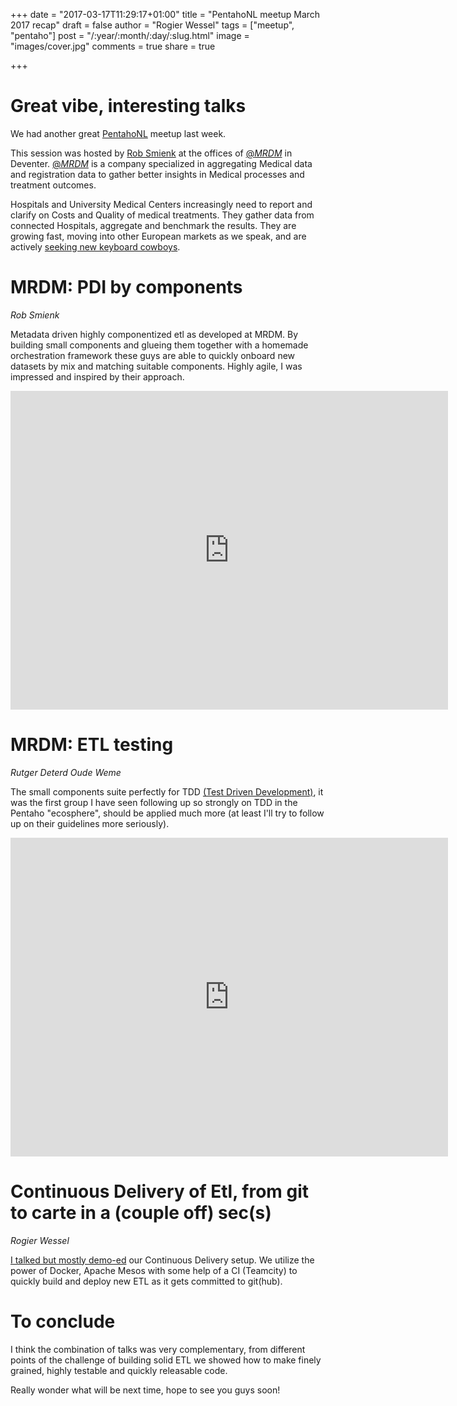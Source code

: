 +++
date = "2017-03-17T11:29:17+01:00"
title = "PentahoNL meetup March 2017 recap"
draft = false
author = "Rogier Wessel"
tags = ["meetup", "pentaho"]
post = "/:year/:month/:day/:slug.html"
image = "images/cover.jpg"
comments = true
share = true

+++

# Great vibe, interesting talks

We had another great [PentahoNL](https://www.meetup.com/Pentaho-NL-Meetup/events/236959320/) meetup last week.

This session was hosted by [Rob Smienk](https://twitter.com/maskerade1) at the offices of  [@_MRDM_](https://twitter.com/_mrdm_) in Deventer. [@_MRDM_](https://twitter.com/_mrdm_) is a company specialized in aggregating Medical data and registration data to gather better insights in Medical processes and treatment outcomes.

Hospitals and University Medical Centers increasingly need to report and clarify on Costs and Quality of medical treatments. They gather data from connected Hospitals, aggregate and benchmark the results. They are growing fast, moving into other European markets as we speak, and are actively [seeking new keyboard cowboys](https://www.mrdm.nl/page/vacatures).

# MRDM: PDI by components
*Rob Smienk*

Metadata driven highly componentized etl as developed at MRDM. By building small components and glueing them together with a homemade orchestration framework these guys are able to quickly onboard new datasets by mix and matching suitable components. Highly agile, I was impressed and inspired by their approach.

<iframe id="iframe_container" frameborder="0" webkitallowfullscreen="" mozallowfullscreen="" allowfullscreen="" width="700" height="510" src="https://prezi.com/embed/5kov4ml6fyre/?bgcolor=ffffff&amp;lock_to_path=0&amp;autoplay=0&amp;autohide_ctrls=0&amp;landing_data=bHVZZmNaNDBIWnNjdEVENDRhZDFNZGNIUE1iOUU4aWJ6aDNMU2VEWHN4MlNURGwvc3BCa1poUnZWSDJKcWxmNzhxcz0&amp;landing_sign=mNxxS6ytyAfMBJ75uob9akE2xSQpZi0EzJVI0sPYrvY"></iframe>

# MRDM: ETL testing
*Rutger Deterd Oude Weme*

The small components suite perfectly for TDD [(Test Driven Development)](https://en.wikipedia.org/wiki/Test-driven_development), it was the first group I have seen following up so strongly on TDD in the Pentaho "ecosphere", should be applied much more (at least I'll try to follow up on their guidelines more seriously).

<iframe id="iframe_container" frameborder="0" webkitallowfullscreen="" mozallowfullscreen="" allowfullscreen="" width="700" height="510" src="https://prezi.com/embed/wcpw8wjmrfad/?bgcolor=ffffff&amp;lock_to_path=0&amp;autoplay=0&amp;autohide_ctrls=0&amp;landing_data=bHVZZmNaNDBIWnNjdEVENDRhZDFNZGNIUE1iOUU4aWJ6aDNMU2VEWHN4M0R5NE1adDArMHBKZFZ5eUhsWm5GT0RXcz0&amp;landing_sign=kkGb--EbKdlhnoHws1pXgwd6GVWYTg-N5CcVs3aUb4I"></iframe>

# Continuous Delivery of Etl, from git to carte in a (couple off) sec(s)
*Rogier Wessel*

[I talked but mostly demo-ed](https://github.com/blijblijblij/presentations/blob/develop/201703%20-%20pentaho%20nl%20meetup/Continuous%20Delivery%20of%20Etl%2C%20from%20git%20to%20carte%20in%20a%20(couple%20off)%20sec(s).pdf) our Continuous Delivery setup. We utilize the power of Docker, Apache Mesos with some help of a CI (Teamcity) to quickly build and deploy new ETL as it gets committed to git(hub).

# To conclude
I think the combination of talks was very complementary, from different points of the challenge of building solid ETL we showed how to make finely grained, highly testable and quickly releasable code.

Really wonder what will be next time, hope to see you guys soon!
